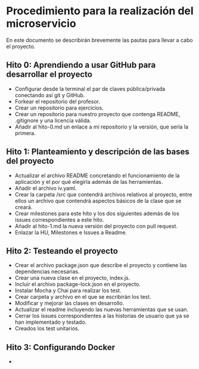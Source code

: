 # Procedimiento para la realización del microservicio

En este documento se describirán brevemente las pautas para llevar a cabo el proyecto.

## Hito 0: Aprendiendo a usar GitHub para desarrollar el proyecto

- Configurar desde la terminal el par de claves pública/privada conectando así git y GitHub.
- Forkear el repositorio del profesor.
- Crear un repositorio para ejercicios.
- Crear un repositorio para nuestro proyecto que contenga README, .gitignore y una licencia válida.
- Añadir al hito-0.md un enlace a mi repositorio y la versión, que sería la primera.

## Hito 1: Planteamiento y descripción de las bases del proyecto

- Actualizar el archivo README concretando el funcionamiento de la aplicación y el por qué elegirla además de las herramientas.
- Añadir el archivo iv.yaml.
- Crear la carpeta /src que contendrá archivos relativos al proyecto, entre ellos un archivo que contendrá aspectos básicos de la clase que se creará.
- Crear milestones para este hito y los dos siguientes además de los issues correspondientes a este hito.
- Añadir al hito-1.md la nueva versión del proyecto con pull request.
- Enlazar la HU, Milestones e Issues a Readme.

## Hito 2: Testeando el proyecto

- Crear el archivo package.json que describe el proyecto y contiene las dependencias necesarias.
- Crear una nueva clase en el proyecto, index.js.
- Incluir el archivo package-lock.json en el proyecto.
- Instalar Mocha y Chai para realizar los test.
- Crear carpeta y archivo en el que se escribirán los test.
- Modificar y mejorar las clases en desarrollo.
- Actualizar el readme incluyendo las nuevas herramientas que se usan.
- Cerrar los issues correspondientes a las historias de usuario que ya se han implementado y testado.
- Creados los test unitarios.

## Hito 3: Configurando Docker
- 